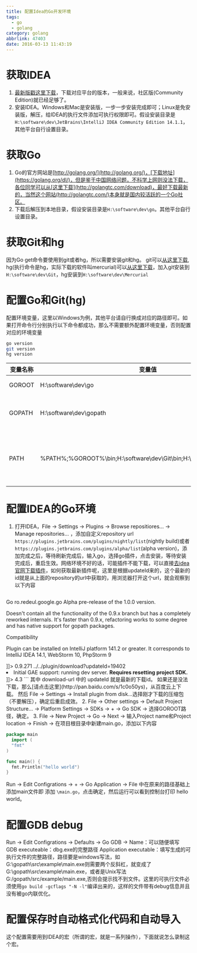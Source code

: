 ```yaml
---
title: 配置Idea的Go开发环境
tags:
  - go
  - golang
category: golang
abbrlink: 47403
date: 2016-03-13 11:43:19
---
```

# 获取IDEA
1. [最新版戳这里下载](https://www.jetbrains.com/idea/download/)，下载对应平台的版本，一般来说，社区版(Community Edition)就已经足够了。
2. 安装IDEA。Windows和Mac是安装版，一步一步安装完成即可；Linux是免安装版，解压，给IDEA的执行文件添加可执行权限即可。假设安装目录是`H:\software\dev\JetBrains\IntelliJ IDEA Community Edition 14.1.1`，其他平台自行设置目录。

# 获取Go
1. Go的官方网站是[http://golang.org/](http://golang.org/)，[下载地址](https://golang.org/dl/)，但是鉴于中国网络问题，不科学上网则没法下载，各位同学可以从[这里下载](http://golangtc.com/download)，最好下载最新的，当然这个网站(http://golangtc.com/)本身就是国内较活跃的一个Go社区。
2.  下载后解压到本地目录，假设安装目录是`H:\software\dev\go`。其他平台自行设置目录。

# 获取Git和hg
因为Go get命令要使用到git或者hg，所以需要安装git和hg。
git可以[从这里下载](http://git-scm.com/), hg(执行命令是hg，实际下载的软件叫mercurial)可以[从这里下载](http://mercurial.selenic.com/)，加入git安装到`H:\software\dev\Git`，hg安装到`H:\software\dev\Mercurial`


# 配置Go和Git(hg)
配置环境变量，这里以Windows为例，其他平台请自行换成对应的路径即可。如果打开命令行分别执行以下命令都成功，那么不需要额外配置环境变量，否则配置对应的环境变量
``` bash
go version
git version
hg version
```

变量名称 | 变量值 | 说明
------ | ----- |-----
GOROOT | H:\software\dev\go | go根路径
GOPATH  | H:\software\dev\gopath | gopath可以是任何一个目录
PATH | %PATH%;%GOROOT%\bin;H:\software\dev\Git\bin;H:\software\dev\Mercuria; | 注意不要忘了加入原来的path变量

# 配置IDEA的Go环境
1. 打开IDEA，File -> Settings -> Plugins -> Browse repositiores... -> Manage repositories... ，添加自定义repository url `https://plugins.jetbrains.com/plugins/nightly/list`(nightly build)或者 `https://plugins.jetbrains.com/plugins/alpha/list`(alpha version)，添加完成之后，等待刷新完成后，输入go，选择go插件，点击安装，等待安装完成后，重启生效。网络环境不好的话，可能插件不能下载，可以直接[去idea官网下载插件](https://plugins.jetbrains.com/plugin/download?updateId=19402)，如何获取最新插件呢，这里是根据updateId来的，这个最新的id就是从上面的repository的url中获取的，用浏览器打开这个url，就会观察到以下内容

    ```  xml
<idea-plugin downloads="97922" size="1071401" date="1428797441000" url="">
<name>Go</name>
<id>ro.redeul.google.go</id>
<description>
<![CDATA[
Support for Go programming language. <p>Alpha pre-release of the 1.0.0 version.</p> <p>Doesn't contain all the functionality of the 0.9.x branch but has a completely reworked internals. It's faster than 0.9.x, refactoring works to some degree and has native support for gopath packages.</p> Compatibility <p>Plugin can be installed on IntelliJ platform 141.2 or greater. It corresponds to IntelliJ IDEA 14.1, WebStorm 10, PhpStorm 9</p>
]]>
</description>
<version>0.9.271</version>
<vendor email="" url="https://github.com/go-lang-plugin-org"/>
<download-url>../../plugin/download?updateId=19402</download-url>
<idea-version min="n/a" max="n/a" until-build="3999"/>
<change-notes>
<![CDATA[
<ul> <li>Initial GAE support: running dev server. <strong>Requires resetting project SDK.</strong></li> </ul>
]]>
</change-notes>
<rating>4.3</rating>
</idea-plugin>
    ```
其中 download-url 中的 updateId 就是最新的下载id。
如果还是没法下载，那么[请点击这里](http://pan.baidu.com/s/1c0o50ys)，从百度云上下载。
然后 File -> Settings -> Install plugin from disk...选择刚才下载的压缩包（不要解压），确定后重启成效。
2.  File -> Other settings -> Default Project Structure... -> Platform Settings -> SDKs -> + -> Go SDK -> 选择GOROOT路径，确定。
3. File -> New Project -> Go -> Next -> 输入Project name和Project location -> Finish -> 在项目根目录中新建main.go，添加以下内容

  ``` go
  package main
    import (
	"fmt"
)

  func main() {
	fmt.Println("hello world")
}
  ```
Run -> Edit Configrations -> + -> Go Application -> File 中在原来的路径基础上添加main文件即 添加 `\main.go`，点击确定，然后运行可以看到控制台打印 hello world。

# 配置GDB debug
Run -> Edit Configrations -> Defaults -> Go GDB ->
Name：可以随便填写
GDB executeable：dbg.exe的完整路径
Application executable：填写生成的可执行文件的完整路径，路径要是windows写法，如G:\gopath\src\example\main.exe则需要两个反斜杠，就变成了G:\\gopath\\src\\example\\main.exe，或者是Unix写法 G:/gopath/src/example/main.exe,否则会提示找不到文件。这里的可执行文件必须使用`go build -gcflags "-N -l"`编译出来的，这样的文件带有debug信息并且没有被go内联优化。

# 配置保存时自动格式化代码和自动导入
这个配置需要用到IDEA的宏（所谓的宏，就是一系列操作），下面就说怎么录制这个宏。
